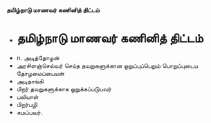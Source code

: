 **தமிழ்நாடு மாணவர் கணினித் திட்டம்**
- # தமிழ்நாடு மாணவர் கணினித் திட்டம்
- n. அடித்தோழன்
- அரசிளஞ்செல்வர் செய்த தவறுகளுக்கான  ஒறுப்புப்பெறும் பொறுப்புடைய தோழமைப்பையன்
- அடிதாங்கி
- பிறர் தவறுகளுக்காக ஒறுக்கப்படுபவர்
- பலியாள்
- பிறர்பழி
- சுமப்பவர்.

